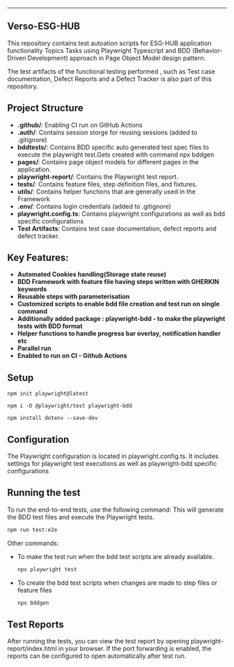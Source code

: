 

-------------------------------------------------------------------------------------------

## Verso-ESG-HUB

This repository contains test autoation scripts for ESG-HUB application functionality Topics Tasks using Playwright Typescript and BDD (Behavior-Driven Development) approach in Page Object Model design pattern. 

The test artifacts of the functional testing performed , such as Test case documentation, Defect Reports and a Defect Tracker is also part of this repository.

## Project Structure

- **.github/**: Enabling CI run on GitHub Actions
- **.auth/**: Contains session storge for reusing sessions (added to .gitignore)
- **bddtests/**: Contains BDD specific auto generated test spec files to execute the playwright test.Gets created with command npx bddgen
- **pages/**: Contains page object models for different pages in the application.
- **playwright-report/**: Contains the Playwright test report.
- **tests/**: Contains feature files, step definition files, and fixtures.
- **utils/**: Contains helper functions that are generally used in the Framework
- **.env/**: Contains login credentials (added to .gitignore)
- **playwright.config.ts**: Contains playwright configurations as well as bdd specific configurations
- **Test Artifacts**: Contains test case documentation, defect reports and defect tracker.

## Key Features:

- **Automated Cookies handling(Storage state reuse)**
- **BDD Framework with feature file having steps written with GHERKIN keywords**
- **Reusable steps with parameterisation**
- **Customized scripts to enable bdd file creation and test run on single command**
- **Additionally added package : playwright-bdd - to make the playwright tests with BDD format**
- **Helper functions to handle progress bar overlay, notification handler etc**
- **Parallel run**
- **Enabled to run on CI - Github Actions**

## Setup
    
    npm init playwright@latest

    npm i -D @playwright/test playwright-bdd 

    npm install dotenv --save-dev

## Configuration
The Playwright configuration is located in playwright.config.ts. It includes settings for playwright test executions as well as playwright-bdd specific configurations

## Running the test
To run the end-to-end tests, use the following command:
This will generate the BDD test files and execute the Playwright tests.
  
  ```sh  
  npm run test:e2e
  ```  
Other commands:

* To make the test run when the bdd test scripts are already available.
    ```sh  
    npx playwright test 
    ```  
* To create the bdd test scripts when changes are made to step files or feature files
    ```sh  
    npx bddgen 
    ```  

## Test Reports

After running the tests, you can view the test report by opening playwright-report/index.html in your browser. If the port forwarding is enabled, the reports can be configured to open automatically after test run.




